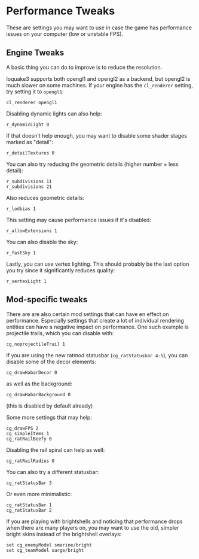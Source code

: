 # Performance Tweaks

These are settings you may want to use in case the game has performance issues on your computer (low or unstable FPS).

## Engine Tweaks 

A basic thing you can do to improve is to reduce the resolution. 

Ioquake3 supports both opengl1 and opengl2 as a backend, but opengl2 is much slower on some machines. If your engine has the `cl_renderer` setting, try setting it to `opengl1`:

	cl_renderer opengl1

Disabling dynamic lights can also help:

	r_dynamicLight 0

If that doesn't help enough, you may want to disable some shader stages marked as "detail":

	r_detailTextures 0

You can also try reducing the geometric details (higher number = less detail):

	r_subdivisions 11
	r_subdivisions 21

Also reduces geometric details:

	r_lodbias 1

This setting may cause performance issues if it's disabled:

	r_allowExtensions 1

You can also disable the sky:

	r_fastSky 1

Lastly, you can use vertex lighting. This should probably be the last option you try since it significantly reduces quality:

	r_vertexLight 1

## Mod-specific tweaks

There are are also certain mod settings that can have en effect on performance. Especially settings that create a lot of individual rendering entities can have a negative impact on performance.
One such example is projectile trails, which you can disable with:

	cg_noprojectileTrail 1

If you are using the new ratmod statusbar (`cg_ratStatusbar 4-5`), you can disable some of the decor elements:

	cg_drawHabarDecor 0

as well as the background:

	cg_drawHabarBackground 0

(this is disabled by default already)

Some more settings that may help:

	cg_drawFPS 2
	cg_simpleItems 1
	cg_ratRailBeefy 0

Disabling the rail spiral can help as well:

	cg_ratRailRadius 0

You can also try a different statusbar:

	cg_ratStatusBar 3

Or even more minimalistic:

	cg_ratStatusBar 1
	cg_ratStatusBar 2

If you are playing with brightshells and noticing that performance drops when there are many players on, you may want to use the old, simpler bright skins instead of the brightshell overlays:

	set cg_enemyModel smarine/bright
	set cg_teamModel sarge/bright
